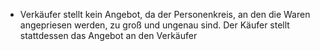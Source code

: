 -   Verkäufer stellt kein Angebot, da der Personenkreis, an den die Waren angepriesen werden, zu groß und ungenau sind. Der Käufer stellt stattdessen das Angebot an den Verkäufer
